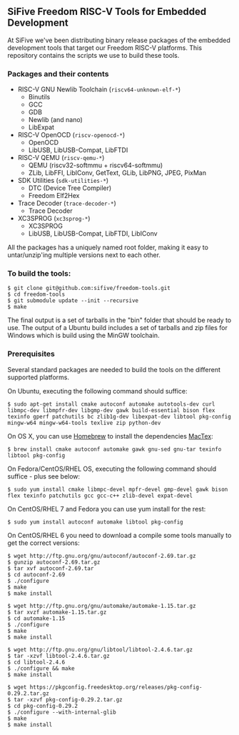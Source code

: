 SiFive Freedom RISC-V Tools for Embedded Development
--------

At SiFive we've been distributing binary release packages of the embedded development
tools that target our Freedom RISC-V platforms.  This repository contains the scripts
we use to build these tools.

### Packages and their contents

* RISC-V GNU Newlib Toolchain (`riscv64-unknown-elf-*`)
    * Binutils
    * GCC
    * GDB
    * Newlib (and nano)
    * LibExpat
* RISC-V OpenOCD (`riscv-openocd-*`)
    * OpenOCD
    * LibUSB, LibUSB-Compat, LibFTDI
* RISC-V QEMU (`riscv-qemu-*`)
    * QEMU (riscv32-softmmu + riscv64-softmmu)
    * ZLib, LibFFI, LibIConv, GetText, GLib, LibPNG, JPEG, PixMan
* SDK Utilities (`sdk-utilities-*`)
    * DTC (Device Tree Compiler)
    * Freedom Elf2Hex
* Trace Decoder (`trace-decoder-*`)
    * Trace Decoder
* XC3SPROG (`xc3sprog-*`)
    * XC3SPROG
    * LibUSB, LibUSB-Compat, LibFTDI, LibIConv

All the packages has a uniquely named root folder, making it easy to untar/unzip'ing
multiple versions next to each other.

### To build the tools:

    $ git clone git@github.com:sifive/freedom-tools.git
    $ cd freedom-tools
    $ git submodule update --init --recursive
    $ make

The final output is a set of tarballs in the "bin" folder that should be ready to use.
The output of a Ubuntu build includes a set of tarballs and zip files for Windows
which is build using the MinGW toolchain.

### Prerequisites

Several standard packages are needed to build the tools on the different supported platforms.  


On Ubuntu, executing the following command should suffice:

    $ sudo apt-get install cmake autoconf automake autotools-dev curl libmpc-dev libmpfr-dev libgmp-dev gawk build-essential bison flex texinfo gperf patchutils bc zlib1g-dev libexpat-dev libtool pkg-config mingw-w64 mingw-w64-tools texlive zip python-dev

On OS X, you can use [Homebrew](http://brew.sh) to install the dependencies [MacTex](http://www.tug.org/mactex/):

    $ brew install cmake autoconf automake gawk gnu-sed gnu-tar texinfo libtool pkg-config

On Fedora/CentOS/RHEL OS, executing the following command should suffice - plus see below:

    $ sudo yum install cmake libmpc-devel mpfr-devel gmp-devel gawk bison flex texinfo patchutils gcc gcc-c++ zlib-devel expat-devel

On CentOS/RHEL 7 and Fedora you can use yum install for the rest:

    $ sudo yum install autoconf automake libtool pkg-config

On CentOS/RHEL 6 you need to download a compile some tools manually to get the correct versions:

    $ wget http://ftp.gnu.org/gnu/autoconf/autoconf-2.69.tar.gz
    $ gunzip autoconf-2.69.tar.gz
    $ tar xvf autoconf-2.69.tar
    $ cd autoconf-2.69
    $ ./configure
    $ make
    $ make install

    $ wget http://ftp.gnu.org/gnu/automake/automake-1.15.tar.gz
    $ tar xvzf automake-1.15.tar.gz
    $ cd automake-1.15
    $ ./configure
    $ make
    $ make install

    $ wget http://ftp.gnu.org/gnu/libtool/libtool-2.4.6.tar.gz
    $ tar -xzvf libtool-2.4.6.tar.gz 
    $ cd libtool-2.4.6
    $ ./configure && make
    $ make install

    $ wget https://pkgconfig.freedesktop.org/releases/pkg-config-0.29.2.tar.gz
    $ tar -xzvf pkg-config-0.29.2.tar.gz 
    $ cd pkg-config-0.29.2
    $ ./configure --with-internal-glib
    $ make
    $ make install

